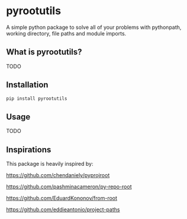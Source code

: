 # pyrootutils

A simple python package to solve all of your problems with pythonpath, working directory, file paths and module imports.

## What is pyrootutils?

TODO

## Installation

```python
pip install pyrootutils
```

## Usage

TODO

## Inspirations

This package is heavily inspired by:

https://github.com/chendaniely/pyprojroot

https://github.com/pashminacameron/py-repo-root

https://github.com/EduardKononov/from-root

https://github.com/eddieantonio/project-paths
